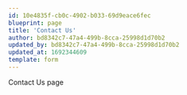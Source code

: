 ```yaml
---
id: 10e4835f-cb0c-4902-b033-69d9eace6fec
blueprint: page
title: 'Contact Us'
author: bd8342c7-47a4-499b-8cca-25998d1d70b2
updated_by: bd8342c7-47a4-499b-8cca-25998d1d70b2
updated_at: 1692344609
template: form
---
```

Contact Us page